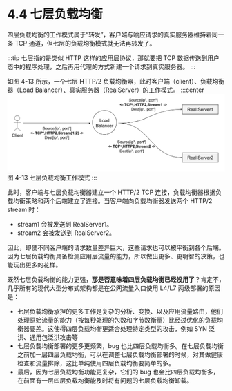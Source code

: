 # 4.4 七层负载均衡 

四层负载均衡的工作模式属于“转发”，客户端与响应请求的真实服务器维持着同一条 TCP 通道，但七层的负载均衡模式就无法再转发了。

:::tip <a/>
七层指的是类似 HTTP 这样的应用层协议，那就要把 TCP 数据传送到用户态中的程序处理，之后再用代理的方式新建一个请求到真实服务器。
:::

如图 4-13 所示，一个七层 HTTP/2 负载均衡器，此时客户端（client）、负载均衡器（Load Balancer）、真实服务器（RealServer）的工作模式。
:::center
  ![](../assets/balancer7.svg)<br/>
  图 4-13 七层负载均衡工作模式
:::

此时，客户端与七层负载均衡器建立一个 HTTP/2 TCP 连接，负载均衡器根据负载均衡策略和两个后端建立了连接。当客户端向负载均衡器发送两个 HTTP/2 stream 时：
- stream1 会被发送到 RealServer1。
- stream2 会被发送到 RealServer2。

因此，即使不同客户端的请求数量差异巨大，这些请求也可以被平衡到各个后端。因为七层负载均衡具备检测应用层流量的能力，所以做出更多、更明智的决策，也能玩出更多的花样。

既然七层负载均衡的能力更强，**那是否意味着四层负载均衡已经没用了**？肯定不，几乎所有的现代大型分布式架构都是在公网流量入口使用 L4/L7 两级部署的原因是：

- 七层负载均衡承担的更多工作是复杂的分析、变换、以及应用流量路由，他们处理原始流量的能力（按每秒处理的包数和字节数衡量）比经过优化的负载均衡器要差。这使得四层负载均衡更适合处理特定类型的攻击，例如 SYN 泛洪、通用包泛洪攻击等
- 七层负载均衡部署的更多更频繁，bug 也比四层负载均衡多。在七层负载均衡之前加一层四层负载均衡，可以在调整七层负载均衡部署的时候，对其做健康检查和流量排除，这比单纯使用四层负载均衡要简单的多。
- 最后，因为七层负载均衡功能更复杂，它们的 bug 也会比四层负载均衡多，在前面有一层四层负载均衡能及时将有问题的七层负载均衡卸载。
